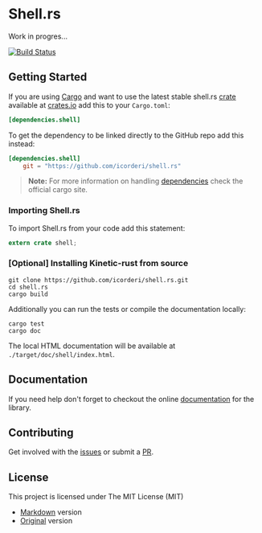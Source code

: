 # Shell.rs
Work in progres...

[![Build Status](https://travis-ci.org/icorderi/shell.rs.png?branch=master)](https://travis-ci.org/icorderi/shell.rs)

## Getting Started

If you are using [Cargo] and want to use the latest stable shell.rs [crate] available at [crates.io] add this to your `Cargo.toml`:

```toml
[dependencies.shell]
```

To get the dependency to be linked directly to the GitHub repo add this instead:

```toml
[dependencies.shell]
    git = "https://github.com/icorderi/shell.rs"
```

> **Note:** For more information on handling [dependencies] check the official cargo site.

[Cargo]: http://doc.crates.io/index.html
[crate]: https://crates.io/crates/shell.rs
[crates.io]: https://crates.io/
[dependencies]: http://doc.crates.io/guide.html#adding-dependencies

### Importing Shell.rs

To import Shell.rs from your code add this statement:

```rust
extern crate shell;
```

### [Optional] Installing Kinetic-rust from source

    git clone https://github.com/icorderi/shell.rs.git
    cd shell.rs
    cargo build

Additionally you can run the tests or compile the documentation locally:

    cargo test
    cargo doc

The local HTML documentation will be available at `./target/doc/shell/index.html`.

## Documentation

If you need help don't forget to checkout the online [documentation] for the library.

[documentation]: http://icorderi.github.io/shell.rs/doc/shell

## Contributing

Get involved with the [issues] or submit a [PR].

[issues]: https://github.com/icorderi/shell.rs/issues
[PR]: https://github.com/icorderi/shell.rs/pulls

## License

This project is licensed under The MIT License (MIT)
* [Markdown](LICENSE/mit.md) version
* [Original](LICENSE/mit.txt) version
